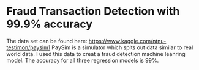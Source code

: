 # Fraud Transaction Detection with 99.9% accuracy
The data set can be found here: https://www.kaggle.com/ntnu-testimon/paysim1
PaySim is a simulator which spits out data similar to real world data. I used this data to creat a fraud detection machine leanring model.
The accuracy for all three regression models is 99%. 
